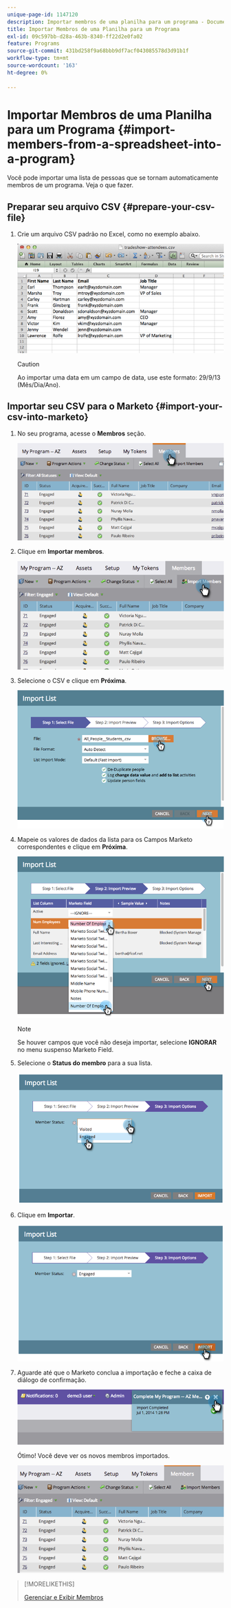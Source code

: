 ```yaml
---
unique-page-id: 1147120
description: Importar membros de uma planilha para um programa - Documentação do Marketo - Documentação do produto
title: Importar Membros de uma Planilha para um Programa
exl-id: 09c597bb-d28a-463b-8340-ff22d2e0fa02
feature: Programs
source-git-commit: 431bd258f9a68bbb9df7acf043085578d3d91b1f
workflow-type: tm+mt
source-wordcount: '163'
ht-degree: 0%

---
```


# Importar Membros de uma Planilha para um Programa {#import-members-from-a-spreadsheet-into-a-program}

Você pode importar uma lista de pessoas que se tornam automaticamente membros de um programa. Veja o que fazer.

## Preparar seu arquivo CSV {#prepare-your-csv-file}

1. Crie um arquivo CSV padrão no Excel, como no exemplo abaixo.

   ![](assets/image2014-9-18-14-3a33-3a4.png)

   >[!CAUTION]
   >
   >Ao importar uma data em um campo de data, use este formato: 29/9/13 (Mês/Dia/Ano).

## Importar seu CSV para o Marketo {#import-your-csv-into-marketo}

1. No seu programa, acesse o **Membros** seção.

   ![](assets/image2014-9-18-15-3a3-3a57.png)

1. Clique em **Importar membros**.

   ![](assets/image2014-9-18-15-3a38-3a14.png)

1. Selecione o CSV e clique em **Próxima**.

   ![](assets/importlist1.png)

1. Mapeie os valores de dados da lista para os Campos Marketo correspondentes e clique em **Próxima**.

   ![](assets/importlist12.png)

   >[!NOTE]
   >
   >Se houver campos que você não deseja importar, selecione **IGNORAR** no menu suspenso Marketo Field.

1. Selecione o **Status do membro** para a sua lista.

   ![](assets/image2014-9-18-15-3a41-3a32.png)

1. Clique em **Importar**.

   ![](assets/image2014-9-18-15-3a44-3a19.png)

1. Aguarde até que o Marketo conclua a importação e feche a caixa de diálogo de confirmação.

   ![](assets/image2014-9-18-15-3a44-3a37.png)

   Ótimo! Você deve ver os novos membros importados.

   ![](assets/image2014-9-18-15-3a45-3a16.png)

>[!MORELIKETHIS]
>
>[Gerenciar e Exibir Membros](/help/marketo/product-docs/core-marketo-concepts/programs/working-with-programs/manage-and-view-members.md)
